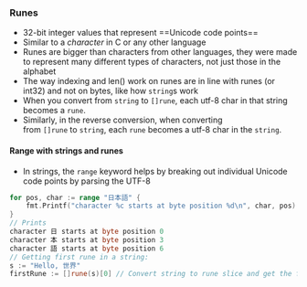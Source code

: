 ### Runes
- 32-bit integer values that represent ==Unicode code points==
- Similar to a *character* in C or any other language
- Runes are bigger than characters from other languages, they were made to represent many different types of characters, not just those in the alphabet
- The way indexing and len() work on runes are in line with runes (or int32) and not on bytes, like how `string`s work
- When you convert from `string` to `[]rune`, each utf-8 char in that string becomes a `rune`.
- Similarly, in the reverse conversion, when converting from `[]rune` to `string`, each `rune` becomes a utf-8 char in the `string`.
#### Range with strings and runes
- In strings, the `range` keyword helps by breaking out individual Unicode code points by parsing the UTF-8
```go
for pos, char := range "日本語" {
    fmt.Printf("character %c starts at byte position %d\n", char, pos)
}
// Prints
character 日 starts at byte position 0
character 本 starts at byte position 3
character 語 starts at byte position 6
// Getting first rune in a string:
s := "Hello, 世界" 
firstRune := []rune(s)[0] // Convert string to rune slice and get the first rune
```